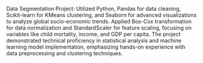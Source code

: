 
Data Segmentation Project: Utilized Python, Pandas for data cleaning, Scikit-learn for KMeans clustering, and Seaborn for advanced visualizations to analyze global socio-economic trends. Applied Box-Cox transformation for data normalization and StandardScaler for feature scaling, focusing on variables like child mortality, income, and GDP per capita. The project demonstrated technical proficiency in statistical analysis and machine learning model implementation, emphasizing hands-on experience with data preprocessing and clustering techniques.
